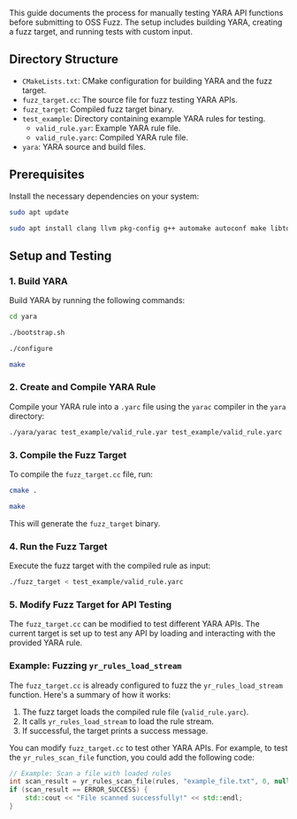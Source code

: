 This guide documents the process for manually testing YARA API functions before submitting to OSS Fuzz. The setup includes building YARA, creating a fuzz target, and running tests with custom input.

## Directory Structure

- `CMakeLists.txt`: CMake configuration for building YARA and the fuzz target.
- `fuzz_target.cc`: The source file for fuzz testing YARA APIs.
- `fuzz_target`: Compiled fuzz target binary.
- `test_example`: Directory containing example YARA rules for testing.
    - `valid_rule.yar`: Example YARA rule file.
    - `valid_rule.yarc`: Compiled YARA rule file.
- `yara`: YARA source and build files.

## Prerequisites

Install the necessary dependencies on your system:

```bash
sudo apt update

sudo apt install clang llvm pkg-config g++ automake autoconf make libtool bison flex libpcre3-dev libssl-dev
```

## Setup and Testing

### 1. Build YARA

Build YARA by running the following commands:

```bash
cd yara

./bootstrap.sh

./configure

make
```

### 2. Create and Compile YARA Rule

Compile your YARA rule into a `.yarc` file using the `yarac` compiler in the `yara` directory:

```bash
./yara/yarac test_example/valid_rule.yar test_example/valid_rule.yarc
```

### 3. Compile the Fuzz Target

To compile the `fuzz_target.cc` file, run:

```bash
cmake .

make
```

This will generate the `fuzz_target` binary.

### 4. Run the Fuzz Target

Execute the fuzz target with the compiled rule as input:

```bash
./fuzz_target < test_example/valid_rule.yarc
```

### 5. Modify Fuzz Target for API Testing

The `fuzz_target.cc` can be modified to test different YARA APIs. The current target is set up to test any API by loading and interacting with the provided YARA rule.

### Example: Fuzzing `yr_rules_load_stream`

The `fuzz_target.cc` is already configured to fuzz the `yr_rules_load_stream` function. Here's a summary of how it works:

1. The fuzz target loads the compiled rule file (`valid_rule.yarc`).
2. It calls `yr_rules_load_stream` to load the rule stream.
3. If successful, the target prints a success message.

You can modify `fuzz_target.cc` to test other YARA APIs. For example, to test the `yr_rules_scan_file` function, you could add the following code:

```cpp
// Example: Scan a file with loaded rules
int scan_result = yr_rules_scan_file(rules, "example_file.txt", 0, nullptr, nullptr, 0);
if (scan_result == ERROR_SUCCESS) {
    std::cout << "File scanned successfully!" << std::endl;
}
```